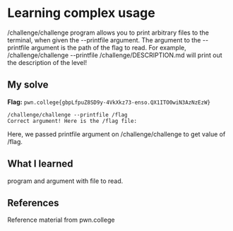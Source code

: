 # Learning complex usage
/challenge/challenge program allows you to print arbitrary files to the terminal, when given the --printfile argument. The argument to the --printfile argument is the path of the flag to read. 
For example, /challenge/challenge --printfile /challenge/DESCRIPTION.md will print out the description of the level!

## My solve
**Flag:** `pwn.college{gbpLfpuZ8SD9y-4VkXkz73-enso.QX1ITO0wiN3AzNzEzW} `

```
/challenge/challenge --printfile /flag
Correct argument! Here is the /flag file:
```
Here, we passed printfile argument on /challenge/challenge to get value of /flag.

## What I learned
program and argument with file to read.

## References 
Reference material from pwn.college

